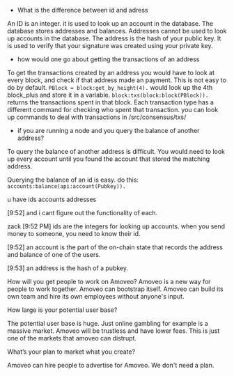 * What is the difference between id and adress

An ID is an integer. it is used to look up an account in the database. The database stores addresses and balances. Addresses cannot be used to look up accounts in the database.
The address is the hash of your public key. It is used to verify that your signature was created using your private key.


* how would one go about getting the transactions of an address

To get the transactions created by an address you would have to look at every block, and check if that address made an payment. This is not easy to do by default.
`PBlock = block:get_by_height(4).` would look up the 4th block_plus and store it in a variable.
`block:txs(block:block(PBlock)).` returns the transactions spent in that block.
Each transaction type has a different command for checking who spent that transaction. you can look up commands to deal with transactions in /src/consensus/txs/

* if you are running a node and you query the balance of another address?

To query the balance of another address is difficult. You would need to look up every account until you found the account that stored the matching address.

Querying the balance of an id is easy. do this: `accounts:balance(api:account(Pubkey)).`


u have
ids
accounts
addresses

[9:52]
and i cant figure out the functionality of each.

zack
[9:52 PM]
ids are the integers for looking up accounts. when you send money to someone, you need to know their id.

[9:52]
an account is the part of the on-chain state that records the address and balance of one of the users.

[9:53]
an address is the hash of a pubkey.


How will you get people to work on Amoveo?
Amoveo is a new way for people to work together. Amoveo can bootstrap itself. Amoveo can build its own team and hire its own employees without anyone's input.

How large is your potential user base?

The potential user base is huge. Just online gambling for example is a massive market. Amoveo will be trustless and have lower fees. This is just one of the markets that amoveo can distrupt.

What’s your plan to market what you create?

Amoveo can hire people to advertise for Amoveo. We don't need a plan.